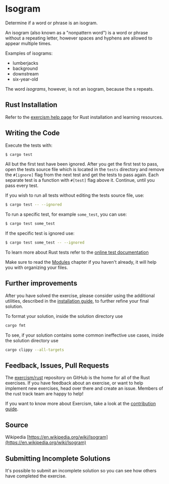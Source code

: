 # Isogram

Determine if a word or phrase is an isogram.

An isogram (also known as a "nonpattern word") is a word or phrase without a repeating letter, however spaces and hyphens are allowed to appear multiple times.

Examples of isograms:

- lumberjacks
- background
- downstream
- six-year-old

The word *isograms*, however, is not an isogram, because the s repeats.

## Rust Installation

Refer to the [exercism help page][help-page] for Rust installation and learning
resources.

## Writing the Code

Execute the tests with:

```bash
$ cargo test
```

All but the first test have been ignored. After you get the first test to
pass, open the tests source file which is located in the `tests` directory
and remove the `#[ignore]` flag from the next test and get the tests to pass
again. Each separate test is a function with `#[test]` flag above it.
Continue, until you pass every test.

If you wish to run all tests without editing the tests source file, use:

```bash
$ cargo test -- --ignored
```

To run a specific test, for example `some_test`, you can use:

```bash
$ cargo test some_test
```

If the specific test is ignored use:

```bash
$ cargo test some_test -- --ignored
```

To learn more about Rust tests refer to the [online test documentation][rust-tests]

Make sure to read the [Modules](https://doc.rust-lang.org/book/ch07-02-modules-and-use-to-control-scope-and-privacy.html) chapter if you
haven't already, it will help you with organizing your files.

## Further improvements

After you have solved the exercise, please consider using the additional utilities, described in the [installation guide](https://exercism.io/tracks/rust/installation), to further refine your final solution.

To format your solution, inside the solution directory use

```bash
cargo fmt
```

To see, if your solution contains some common ineffective use cases, inside the solution directory use

```bash
cargo clippy --all-targets
```

## Feedback, Issues, Pull Requests

The [exercism/rust](https://github.com/exercism/rust) repository on GitHub is the home for all of the Rust exercises. If you have feedback about an exercise, or want to help implement new exercises, head over there and create an issue. Members of the rust track team are happy to help!

If you want to know more about Exercism, take a look at the [contribution guide](https://github.com/exercism/docs/blob/master/contributing-to-language-tracks/README.md).

[help-page]: https://exercism.io/tracks/rust/learning
[modules]: https://doc.rust-lang.org/book/ch07-02-modules-and-use-to-control-scope-and-privacy.html
[cargo]: https://doc.rust-lang.org/book/ch14-00-more-about-cargo.html
[rust-tests]: https://doc.rust-lang.org/book/ch11-02-running-tests.html

## Source

Wikipedia [https://en.wikipedia.org/wiki/Isogram](https://en.wikipedia.org/wiki/Isogram)

## Submitting Incomplete Solutions
It's possible to submit an incomplete solution so you can see how others have completed the exercise.
